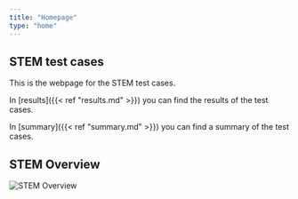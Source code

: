```yaml
---
title: "Homepage"
type: "home"
---
```


## STEM test cases

This is the webpage for the STEM test cases.

In [results]({{< ref "results.md" >}}) you can find the results of the test cases.

In [summary]({{< ref "summary.md" >}}) you can find a summary of the test cases.


## STEM Overview

![STEM Overview](STEM_overview.png)
